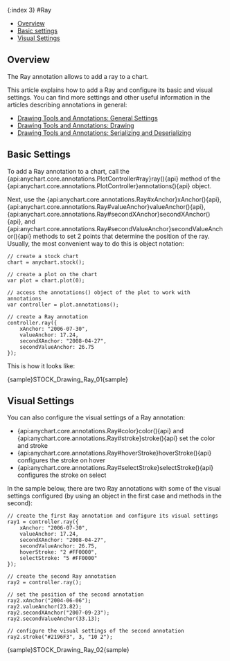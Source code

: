 {:index 3}
#Ray

* [Overview](#overview)
* [Basic settings](#basic_settings)
* [Visual Settings](#visual_settings)

## Overview

The Ray annotation allows to add a ray to a chart.

This article explains how to add a Ray and configure its basic and visual settings. You can find more settings and other useful information in the articles describing annotations in general:

* [Drawing Tools and Annotations: General Settings](General_Settings)
* [Drawing Tools and Annotations: Drawing](Drawing)
* [Drawing Tools and Annotations: Serializing and Deserializing](Serializing_Deserializing)

## Basic Settings

To add a Ray annotation to a chart, call the {api:anychart.core.annotations.PlotController#ray}ray(){api} method of the {api:anychart.core.annotations.PlotController}annotations(){api} object.

Next, use the {api:anychart.core.annotations.Ray#xAnchor}xAnchor(){api}, {api:anychart.core.annotations.Ray#valueAnchor}valueAnchor(){api}, {api:anychart.core.annotations.Ray#secondXAnchor}secondXAnchor(){api}, and {api:anychart.core.annotations.Ray#secondValueAnchor}secondValueAnchor(){api} methods to set 2 points that determine the position of the ray. Usually, the most convenient way to do this is object notation:

```
// create a stock chart
chart = anychart.stock();

// create a plot on the chart
var plot = chart.plot(0);

// access the annotations() object of the plot to work with annotations
var controller = plot.annotations();

// create a Ray annotation
controller.ray({
    xAnchor: "2006-07-30",
    valueAnchor: 17.24,
    secondXAnchor: "2008-04-27",
    secondValueAnchor: 26.75
});
```

This is how it looks like:

{sample}STOCK\_Drawing\_Ray\_01{sample}

## Visual Settings

You can also configure the visual settings of a Ray annotation:

* {api:anychart.core.annotations.Ray#color}color(){api} and {api:anychart.core.annotations.Ray#stroke}stroke(){api} set the color and stroke
* {api:anychart.core.annotations.Ray#hoverStroke}hoverStroke(){api} configures the stroke on hover
* {api:anychart.core.annotations.Ray#selectStroke}selectStroke(){api} configures the stroke on select

In the sample below, there are two Ray annotations with some of the visual settings configured (by using an object in the first case and methods in the second):

```
// create the first Ray annotation and configure its visual settings
ray1 = controller.ray({
    xAnchor: "2006-07-30",
    valueAnchor: 17.24,
    secondXAnchor: "2008-04-27",
    secondValueAnchor: 26.75,
    hoverStroke: "2 #FF0000",
    selectStroke: "5 #FF0000"
});

// create the second Ray annotation
ray2 = controller.ray();

// set the position of the second annotation
ray2.xAnchor("2004-06-06");
ray2.valueAnchor(23.82);
ray2.secondXAnchor("2007-09-23");
ray2.secondValueAnchor(33.13);
 
// configure the visual settings of the second annotation
ray2.stroke("#2196F3", 3, "10 2");
```

{sample}STOCK\_Drawing\_Ray\_02{sample}